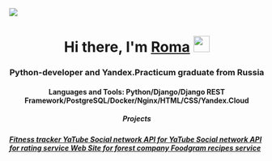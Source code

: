 ![](https://komarev.com/ghpvc/?username=RomaLosev)

<h1 align="center">Hi there, I'm <a href="https://daniilshat.ru/" target="_blank">Roma</a> 
<img src="https://github.com/blackcater/blackcater/raw/main/images/Hi.gif" height="32"/></h1>
<h3 align="center">Python-developer and Yandex.Practicum graduate from Russia</h3>

<h4 align="center">Languages and Tools: Python/Django/Django REST Framework/PostgreSQL/Docker/Nginx/HTML/CSS/Yandex.Cloud</h4>

<h5 align='center'> Projects <h5>
<a align='center' href='https://github.com/RomaLosev/fitnes-tracker'> Fitness tracker </a>
<a align='center' href='https://github.com/RomaLosev/hw05_final'> YaTube Social network </a>
<a align='center' href='https://github.com/RomaLosev/api_final_yatube'> API for YaTube Social network </a>
<a align='center' href='https://github.com/RomaLosev/yamdb_final'> API for rating service </a>
<a align='center' href='https://github.com/RomaLosev/lesovod'> Web Site for forest company </a>
<a align='center' href='https://github.com/RomaLosev/foodgram-project-react'> Foodgram recipes service </a>
